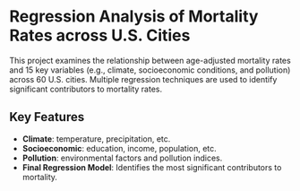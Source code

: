 # Regression Analysis of Mortality Rates across U.S. Cities

This project examines the relationship between age-adjusted mortality rates and 15 key variables (e.g., climate, socioeconomic conditions, and pollution) across 60 U.S. cities. Multiple regression techniques are used to identify significant contributors to mortality rates.

## Key Features

- **Climate**: temperature, precipitation, etc.
- **Socioeconomic**: education, income, population, etc.
- **Pollution**: environmental factors and pollution indices.
- **Final Regression Model**: Identifies the most significant contributors to mortality.
